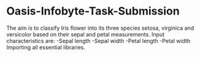 # Oasis-Infobyte-Task-Submission
The aim is to classify Iris flower into its three species setosa, virginica and versicolor based on their sepal and petal
measurements.
Input characteristics are:
-Sepal length
-Sepal width
-Petal length
-Petal width
Importing all essential libraries.
